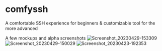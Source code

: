 # comfyssh
A comfortable SSH experience for beginners & customizable tool for the more advanced

A few mockups and alpha screenshots
![Screenshot_20230429-153309](https://user-images.githubusercontent.com/70709101/235391460-45897f6e-d84f-457a-9860-8618bdf8c4fb.jpg)
![Screenshot_20230429-150029](https://user-images.githubusercontent.com/70709101/235391466-ef03fbca-8f96-4daa-b441-e30fa09765f8.jpg)
![Screenshot_20230423-192353](https://user-images.githubusercontent.com/70709101/235391488-a0d4336c-4fa6-42fb-a637-90d3ea10bee6.jpg)

